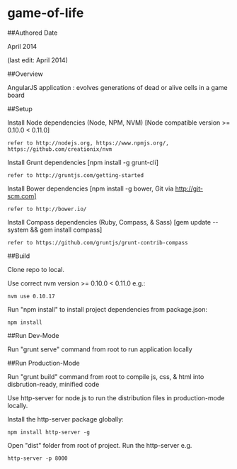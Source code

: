 game-of-life
============

##Authored Date

April 2014

(last edit: April 2014)

##Overview

AngularJS application : evolves generations of dead or alive cells in a game board

##Setup

Install Node dependencies (Node, NPM, NVM) [Node compatible version >= 0.10.0 < 0.11.0]

```
refer to http://nodejs.org, https://www.npmjs.org/, https://github.com/creationix/nvm
```

Install Grunt dependencies [npm install -g grunt-cli]

```
refer to http://gruntjs.com/getting-started
```

Install Bower dependencies [npm install -g bower, Git via http://git-scm.com]

```
refer to http://bower.io/
```

Install Compass dependencies (Ruby, Compass, & Sass) [gem update --system && gem install compass]

```
refer to https://github.com/gruntjs/grunt-contrib-compass
```

##Build

Clone repo to local.

Use correct nvm version >= 0.10.0 < 0.11.0 e.g.:

```
nvm use 0.10.17
```

Run "npm install" to install project dependencies from package.json:

```
npm install
```

##Run Dev-Mode

Run "grunt serve" command from root to run application locally

##Run Production-Mode

Run "grunt build" command from root to compile js, css, & html into disbrution-ready, minified code

Use http-server for node.js to run the distribution files in production-mode locally.

Install the http-server package globally:

```
npm install http-server -g
```

Open "dist" folder from root of project. Run the http-server e.g.

```
http-server -p 8000
```



